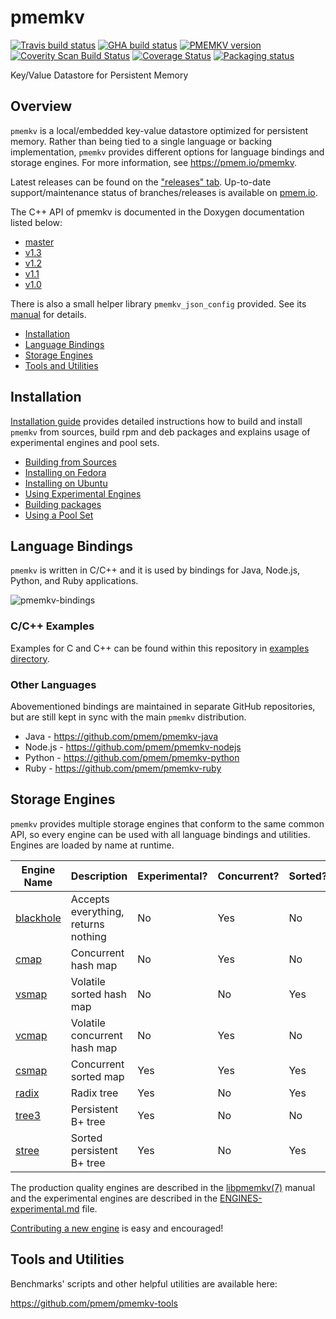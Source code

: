 # pmemkv

[![Travis build status](https://travis-ci.org/pmem/pmemkv.svg?branch=master)](https://travis-ci.org/pmem/pmemkv)
[![GHA build status](https://github.com/pmem/pmemkv/workflows/pmemkv/badge.svg?branch=master)](https://github.com/pmem/pmemkv/actions)
[![PMEMKV version](https://img.shields.io/github/tag/pmem/pmemkv.svg)](https://github.com/pmem/pmemkv/releases/latest)
[![Coverity Scan Build Status](https://scan.coverity.com/projects/18408/badge.svg)](https://scan.coverity.com/projects/pmem-pmemkv)
[![Coverage Status](https://codecov.io/github/pmem/pmemkv/coverage.svg?branch=master)](https://codecov.io/gh/pmem/pmemkv/branch/master)
[![Packaging status](https://repology.org/badge/tiny-repos/pmemkv.svg)](https://repology.org/project/pmemkv/versions)

Key/Value Datastore for Persistent Memory

## Overview

`pmemkv` is a local/embedded key-value datastore optimized for persistent memory.
Rather than being tied to a single language or backing implementation, `pmemkv`
provides different options for language bindings and storage engines.
For more information, see https://pmem.io/pmemkv.

Latest releases can be found on the ["releases" tab](https://github.com/pmem/pmemkv/releases).
Up-to-date support/maintenance status of branches/releases is available on [pmem.io](https://pmem.io/pmemkv).

The C++ API of pmemkv is documented in the Doxygen documentation listed below:

- [master](https://pmem.io/pmemkv/master/doxygen/index.html)
- [v1.3](https://pmem.io/pmemkv/v1.3/doxygen/index.html)
- [v1.2](https://pmem.io/pmemkv/v1.2/doxygen/index.html)
- [v1.1](https://pmem.io/pmemkv/v1.1/doxygen/index.html)
- [v1.0](https://pmem.io/pmemkv/v1.0/doxygen/index.html)

There is also a small helper library `pmemkv_json_config` provided.
See its [manual](doc/libpmemkv_json_config.3.md) for details.

- [Installation](#installation)
- [Language Bindings](#language-bindings)
- [Storage Engines](#storage-engines)
- [Tools and Utilities](#tools-and-utilities)

## Installation

[Installation guide](INSTALLING.md)
provides detailed instructions how to build and install `pmemkv` from sources,
build rpm and deb packages and explains usage of experimental engines and pool sets.

- [Building from Sources](INSTALLING.md#building-from-sources)
- [Installing on Fedora](INSTALLING.md#installing-on-fedora)
- [Installing on Ubuntu](INSTALLING.md#installing-on-ubuntu)
- [Using Experimental Engines](INSTALLING.md#using-experimental-engines)
- [Building packages](INSTALLING.md#building-packages)
- [Using a Pool Set](INSTALLING.md#using-a-pool-set)

## Language Bindings

`pmemkv` is written in C/C++ and it is used by bindings for Java, Node.js,
Python, and Ruby applications.

![pmemkv-bindings](https://user-images.githubusercontent.com/12031346/65962933-ff6bfc00-e459-11e9-9552-d6326e9c0684.png)

### C/C++ Examples

Examples for C and C++ can be found within this repository in [examples directory](./examples/).

### Other Languages

Abovementioned bindings are maintained in separate GitHub repositories, but are still kept
in sync with the main `pmemkv` distribution.

* Java - https://github.com/pmem/pmemkv-java
* Node.js - https://github.com/pmem/pmemkv-nodejs
* Python - https://github.com/pmem/pmemkv-python
* Ruby - https://github.com/pmem/pmemkv-ruby

## Storage Engines

`pmemkv` provides multiple storage engines that conform to the same common API, so every engine can be used with
all language bindings and utilities. Engines are loaded by name at runtime.

| Engine Name  | Description | Experimental? | Concurrent? | Sorted? |
| ------------ | ----------- | ------------- | ----------- | ------- |
| [blackhole](doc/libpmemkv.7.md#blackhole) | Accepts everything, returns nothing | No | Yes | No |
| [cmap](doc/libpmemkv.7.md#cmap) | Concurrent hash map | No | Yes | No |
| [vsmap](doc/libpmemkv.7.md#vsmap) | Volatile sorted hash map | No | No | Yes |
| [vcmap](doc/libpmemkv.7.md#vcmap) | Volatile concurrent hash map | No | Yes | No |
| [csmap](doc/ENGINES-experimental.md#csmap) | Concurrent sorted map | Yes | Yes | Yes |
| [radix](doc/ENGINES-experimental.md#radix) | Radix tree | Yes | No | Yes |
| [tree3](doc/ENGINES-experimental.md#tree3) | Persistent B+ tree | Yes | No | No |
| [stree](doc/ENGINES-experimental.md#stree) | Sorted persistent B+ tree | Yes | No | Yes |

The production quality engines are described in the [libpmemkv(7)](doc/libpmemkv.7.md#engines) manual
and the experimental engines are described in the [ENGINES-experimental.md](doc/ENGINES-experimental.md) file.

[Contributing a new engine](CONTRIBUTING.md#creating-new-engines) is easy and encouraged!

## Tools and Utilities

Benchmarks' scripts and other helpful utilities are available here:

https://github.com/pmem/pmemkv-tools
